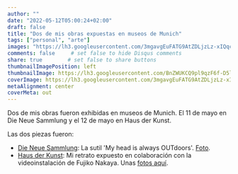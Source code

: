 ```yaml
---
author: ""
date: "2022-05-12T05:00:24+02:00"
draft: false
title: "Dos de mis obras expuestas en museos de Munich"
tags: ["personal", "arte"]
images: "https://lh3.googleusercontent.com/3mgavgEuFATG9AtZDLjzLz-xIQqckScA2z5WhcKb6voHBShbZIsj9Gd9ATqwinNoGSaK6ppDtQ_eM2j2mXV1fi2pjIJ_V5GA5LLlurVGofkJMjUOg64_HKbbP64BmSa0Ag0CXBjkLw8=w2400"
comments: false     # set false to hide Disqus comments
share: true        # set false to share buttons
thumbnailImagePosition: left
thumbnailImage: https://lh3.googleusercontent.com/BnZWUKCQ9pl9qzF6f-D5lcPoVHHZuEOdGLnAJpyiYc6_uucoQvzR7FU5Wefz14oMMWzZnaM-9pYaIapqXjl4cdqc3gc8mRcoYOtPOPk_hCG6Dnr8GiwWBmRSznpzHCQo9bhJ7v2RwT0=w2400
coverImage: https://lh3.googleusercontent.com/3mgavgEuFATG9AtZDLjzLz-xIQqckScA2z5WhcKb6voHBShbZIsj9Gd9ATqwinNoGSaK6ppDtQ_eM2j2mXV1fi2pjIJ_V5GA5LLlurVGofkJMjUOg64_HKbbP64BmSa0Ag0CXBjkLw8=w2400
metaAlignment: center
coverMeta: out
---
```


Dos de mis obras fueron exhibidas en museos de Munich. El 11 de mayo en Die Neue Sammlung y el 12 de mayo en Haus der Kunst.

<!--more-->

Las dos piezas fueron:

* [Die Neue Sammlung](https://dnstdm.de/): La sutil 'My head is always OUTdoors'. [Foto](https://photos.app.goo.gl/qqgHcbDsPxe9hM8e6).
* [Haus der Kunst](https://hausderkunst.de/en/): Mi retrato expuesto en colaboración con la videoinstalación de Fujiko Nakaya. Unas [fotos aquí](https://photos.app.goo.gl/iUd2jcoKArWEJo7t8).
